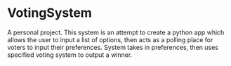 # VotingSystem
A personal project. This system is an attempt to create a python app which allows the user to input a list of options, then acts as a polling place for voters to input their preferences. System takes in preferences, then uses specified voting system to output a winner.
